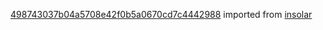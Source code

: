 [498743037b04a5708e42f0b5a0670cd7c4442988](https://github.com/insolar/insolar/commit/498743037b04a5708e42f0b5a0670cd7c4442988) imported from [insolar](https://github.com/insolar/insolar)
